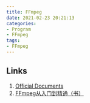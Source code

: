 ```yaml
---
title: FFmpeg
date: 2021-02-23 20:21:13
categories:
- Program
- FFmpeg
tags:
- FFmpeg
---
```



## Links
1. [Official Documents](https://ffmpeg.org/documentation.html)
1. [FFmpeg从入门到精通（书）](http://jxz1.j9p.com/pc/dgsdfhghgh.pdf)
